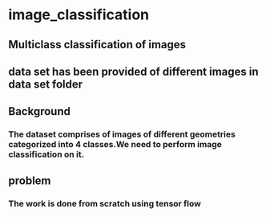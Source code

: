 # image_classification
## Multiclass classification of images
## data set has been provided of different images in data set folder
## Background 
### The dataset comprises of images of different geometries categorized into 4 classes.We need to perform image classification on it.
## problem 
###  The work is done from scratch using tensor flow

